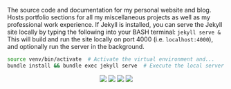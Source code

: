 The source code and documentation for my personal website and blog. Hosts portfolio sections for all my miscellaneous projects as well as my professional work experience. 
If Jekyll is installed, you can serve the Jekyll site locally by typing the following into your BASH terminal: `jekyll serve &` This will build and run the site locally on port 4000 (i.e. `localhost:4000`), and optionally run the server in the background.

```bash
source venv/bin/activate  # Activate the virtual environment and...
bundle install && bundle exec jekyll serve  # Execute the local server
```

<p align="center">
  <img src="https://img.shields.io/badge/Version-1.0.0-blue.svg" /> <img src="https://img.shields.io/badge/license-GNU-red.svg" /> <img src="https://img.shields.io/badge/type-project-yellow.svg" /> <img src="https://img.shields.io/badge/status-complete-ff69b4.svg" />
</p>

